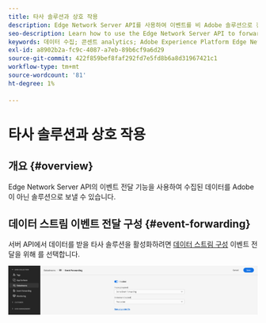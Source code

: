 ```yaml
---
title: 타사 솔루션과 상호 작용
description: Edge Network Server API를 사용하여 이벤트를 비 Adobe 솔루션으로 전달하는 방법을 알아봅니다
seo-description: Learn how to use the Edge Network Server API to forward events to non-Adobe solutions
keywords: 데이터 수집; 콘센트 analytics; Adobe Experience Platform Edge Network api;이벤트 전달
exl-id: a8902b2a-fc9c-4087-a7eb-89b6cf9a6d29
source-git-commit: 422f859bef8faf292fd7e5fd8b6a8d31967421c1
workflow-type: tm+mt
source-wordcount: '81'
ht-degree: 1%

---
```


# 타사 솔루션과 상호 작용

## 개요 {#overview}

Edge Network Server API의 이벤트 전달 기능을 사용하여 수집된 데이터를 Adobe이 아닌 솔루션으로 보낼 수 있습니다.

## 데이터 스트림 이벤트 전달 구성 {#event-forwarding}

서버 API에서 데이터를 받을 타사 솔루션을 활성화하려면 [데이터 스트림 구성](../edge/fundamentals/datastreams.md#event-forwarding-settings) 이벤트 전달을 위해 를 선택합니다.

![Adobe Analytics 데이터 스트림 구성](assets/event-forwarding-datastream.png)
